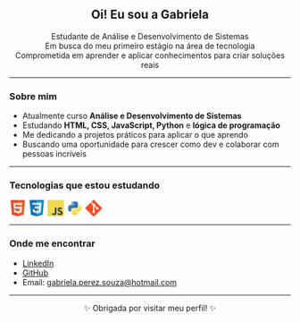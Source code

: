 <h2 align="center">Oi! Eu sou a Gabriela </h2>

<p align="center">
  Estudante de Análise e Desenvolvimento de Sistemas<br>
  Em busca do meu primeiro estágio na área de tecnologia <br>
  Comprometida em aprender e aplicar conhecimentos para criar soluções reais
</p>

---

###  Sobre mim

-  Atualmente curso **Análise e Desenvolvimento de Sistemas**
-  Estudando **HTML, CSS, JavaScript, Python** e **lógica de programação**
-  Me dedicando a projetos práticos para aplicar o que aprendo
-  Buscando uma oportunidade para crescer como dev e colaborar com pessoas incríveis

---

### Tecnologias que estou estudando

<div style="display: inline_block">
  <img align="center" alt="HTML" height="30" src="https://raw.githubusercontent.com/devicons/devicon/master/icons/html5/html5-original.svg">
  <img align="center" alt="CSS" height="30" src="https://raw.githubusercontent.com/devicons/devicon/master/icons/css3/css3-original.svg">
  <img align="center" alt="JavaScript" height="30" src="https://raw.githubusercontent.com/devicons/devicon/master/icons/javascript/javascript-original.svg">
  <img align="center" alt="Python" height="30" src="https://raw.githubusercontent.com/devicons/devicon/master/icons/python/python-original.svg">
  <img align="center" alt="Git" height="30" src="https://raw.githubusercontent.com/devicons/devicon/master/icons/git/git-original.svg">
</div>

---

###  Onde me encontrar

-  [LinkedIn](https://www.linkedin.com/in/gabrielapzsouza/)
-  [GitHub](https://github.com/gabrielaps28)
-  Email: gabriela.perez.souza@hotmail.com

---

<p align="center">
  ✨ Obrigada por visitar meu perfil! ✨<br>
</p>
